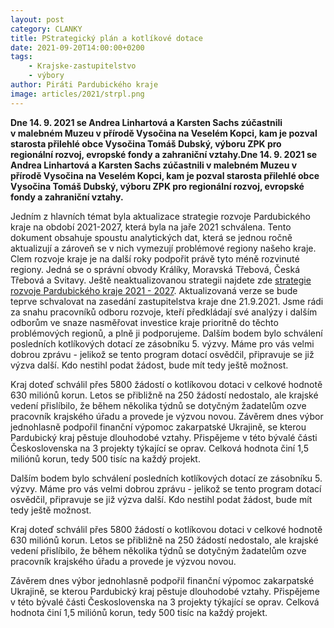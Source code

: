 ```yaml
---
layout: post
category: CLANKY
title: PStrategický plán a kotlíkové dotace
date: 2021-09-20T14:00:00+0200
tags: 
    - Krajske-zastupitelstvo
    - výbory
author: Piráti Pardubického kraje
image: articles/2021/strpl.png
---
```


**Dne 14. 9. 2021 se Andrea Linhartová a Karsten Sachs zúčastnili v malebném Muzeu v přírodě Vysočina na Veselém Kopci, kam je pozval starosta přilehlé obce Vysočina Tomáš Dubský, výboru ZPK pro regionální rozvoj, evropské fondy a zahraniční vztahy.Dne 14. 9. 2021 se Andrea Linhartová a Karsten Sachs zúčastnili v malebném Muzeu v přírodě Vysočina na Veselém Kopci, kam je pozval starosta přilehlé obce Vysočina Tomáš Dubský, výboru ZPK pro regionální rozvoj, evropské fondy a zahraniční vztahy.**  

Jedním z hlavních témat byla aktualizace strategie rozvoje Pardubického kraje na období 2021-2027, která byla na jaře 2021 schválena. Tento dokument obsahuje spoustu analytických dat, která se jednou ročně aktualizují a zároveň se v nich vymezují problémové regiony našeho kraje. Clem rozvoje kraje je na další roky podpořit právě tyto méně rozvinuté regiony. Jedná se o správní obvody Králíky, Moravská Třebová, Česká Třebová a Svitavy. Ještě neaktualizovanou strategii najdete zde [strategie rozvoje Pardubického kraje 2021 - 2027](https://www.pardubickykraj.cz/strategie-rozvoje-pardubickeho-kraje-2021-2027). Aktualizovaná verze se bude teprve schvalovat na zasedání zastupitelstva kraje dne 21.9.2021. Jsme rádi za snahu pracovníků odboru rozvoje, kteří předkládají své analýzy i dalším odborům ve snaze nasměřovat investice kraje prioritně do těchto problémových regionů, a plně ji podporujeme.
Dalším bodem bylo schválení posledních kotlíkových dotací ze zásobníku 5. výzvy. Máme pro vás velmi dobrou zprávu - jelikož se tento program dotací osvědčil, připravuje se již výzva další. Kdo nestihl podat žádost, bude mít tedy ještě možnost. 


Kraj doteď schválil přes 5800 žádostí o kotlíkovou dotaci v celkové hodnotě 630 miliónů korun. Letos se přibližně na 250 žádostí nedostalo, ale krajské vedení přislíbilo, že během několika týdnů se dotyčným žadatelům ozve pracovník krajského úřadu a provede je výzvou novou. 
Závěrem dnes výbor jednohlasně podpořil finanční výpomoc zakarpatské Ukrajině, se kterou Pardubický kraj pěstuje dlouhodobé vztahy. Přispějeme v této bývalé části Československa na 3 projekty týkající se oprav. Celková hodnota činí 1,5 miliónů korun, tedy 500 tisíc na každý projekt.    


Dalším bodem bylo schválení posledních kotlíkových dotací ze zásobníku 5. výzvy. Máme pro vás velmi dobrou zprávu - jelikož se tento program dotací osvědčil, připravuje se již výzva další. Kdo nestihl podat žádost, bude mít tedy ještě možnost. 

Kraj doteď schválil přes 5800 žádostí o kotlíkovou dotaci v celkové hodnotě 630 miliónů korun. Letos se přibližně na 250 žádostí nedostalo, ale krajské vedení přislíbilo, že během několika týdnů se dotyčným žadatelům ozve pracovník krajského úřadu a provede je výzvou novou. 

Závěrem dnes výbor jednohlasně podpořil finanční výpomoc zakarpatské Ukrajině, se kterou Pardubický kraj pěstuje dlouhodobé vztahy. Přispějeme v této bývalé části Československa na 3 projekty týkající se oprav. Celková hodnota činí 1,5 miliónů korun, tedy 500 tisíc na každý projekt.  
